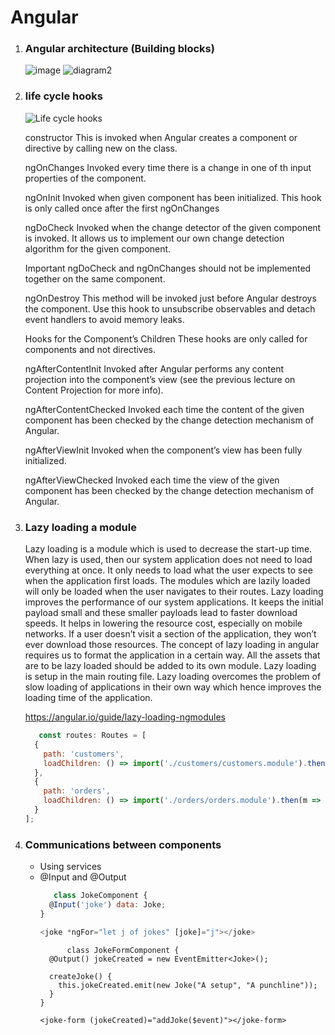 # Angular

1. ### Angular architecture (Building blocks)

   ![image](https://angular.io/generated/images/guide/architecture/overview2.png)
   ![diagram2](https://cdn.educba.com/academy/wp-content/uploads/2019/12/angular-2-architecture.png)
  

1. ### life cycle hooks
    ![Life cycle hooks](https://codecraft.tv/assets/images/courses/angular/4.components/lifecycle-hooks.png)
    
    constructor
    This is invoked when Angular creates a component or directive by calling new on the class.

    ngOnChanges
    Invoked every time there is a change in one of th input properties of the component.

    ngOnInit
    Invoked when given component has been initialized.
    This hook is only called once after the first ngOnChanges

    ngDoCheck
    Invoked when the change detector of the given component is invoked. It allows us to implement our own change detection algorithm for the given component.

    Important
    ngDoCheck and ngOnChanges should not be implemented together on the same component.
    
    ngOnDestroy
    This method will be invoked just before Angular destroys the component.
    Use this hook to unsubscribe observables and detach event handlers to avoid memory leaks.

    Hooks for the Component’s Children
    These hooks are only called for components and not directives.

    ngAfterContentInit
    Invoked after Angular performs any content projection into the component’s view (see the previous lecture on Content Projection for more info).

    ngAfterContentChecked
    Invoked each time the content of the given component has been checked by the change detection mechanism of Angular.

    ngAfterViewInit
    Invoked when the component’s view has been fully initialized.

    ngAfterViewChecked
    Invoked each time the view of the given component has been checked by the change detection mechanism of Angular.


1. ### Lazy loading a module

   Lazy loading is a module which is used to decrease the start-up time. 
   When lazy is used, then our system application does not need to load everything at once.
   It only needs to load what the user expects to see when the application first loads. 
   The modules which are lazily loaded will only be loaded when the user navigates to their routes. Lazy loading improves the performance of our system applications. 
   It keeps the initial payload small and these smaller payloads lead to faster download speeds. 
   It helps in lowering the resource cost, especially on mobile networks. 
   If a user doesn’t visit a section of the application, they won’t ever download those resources. 
   The concept of lazy loading in angular requires us to format the application in a certain way.
   All the assets that are to be lazy loaded should be added to its own module. 
   Lazy loading is setup in the main routing file. 
   Lazy loading overcomes the problem of slow loading of applications in their own way which hence improves the loading time of the application.
   
   https://angular.io/guide/lazy-loading-ngmodules
   
    ```javascript
       const routes: Routes = [
      {
        path: 'customers',
        loadChildren: () => import('./customers/customers.module').then(m => m.CustomersModule)
      },
      {
        path: 'orders',
        loadChildren: () => import('./orders/orders.module').then(m => m.OrdersModule)
      }
    ];
    ```

1. ### Communications between components

   - Using services
   - @Input and @Output 
      ```javascript
         class JokeComponent {
        @Input('joke') data: Joke;
      }
      
      <joke *ngFor="let j of jokes" [joke]="j"></joke>
      ```
      ```
            class JokeFormComponent {
        @Output() jokeCreated = new EventEmitter<Joke>();

        createJoke() {
          this.jokeCreated.emit(new Joke("A setup", "A punchline"));
        }
      }
      
      <joke-form (jokeCreated)="addJoke($event)"></joke-form>
      
      ```
      
     
